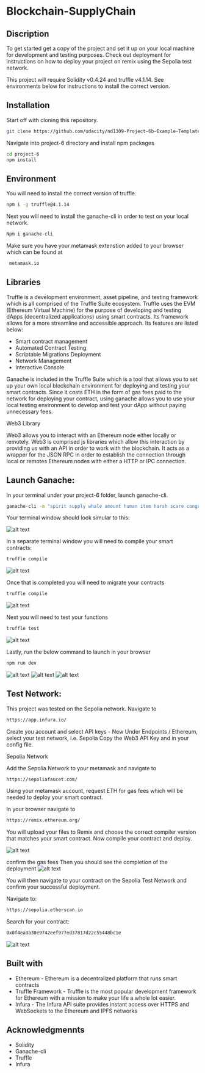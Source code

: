 # Blockchain-SupplyChain

## Discription

To get started get a copy of the project and set it up on your local machine for development and testing purposes. Check out deployment for instructions on how to deploy your project on remix using the Sepolia test network.

This project will require Solidity v0.4.24 and truffle v4.1.14. See environments below for instructions to install the correct version.

## Installation

Start off with cloning this repository.

```sh
git clone https://github.com/udacity/nd1309-Project-6b-Example-Template
```

Navigate into project-6 directory and install npm packages

```sh
cd project-6
npm install
```

## Environment

You will need to install the correct version of truffle.
```sh
npm i -g truffle@4.1.14
```

Next you will need to install the ganache-cli in order to test on your local network.
```sh
Npm i ganache-cli
```
Make sure you have your metamask extenstion added to your browser which can be found at
```sh
 metamask.io
 ```

 ## Libraries

 Truffle is a development environment, asset pipeline, and testing framework which is all comprised of the Truffle Suite ecosystem. Truffle uses the EVM (Ethereum Virtual Machine) for the purpose of developing and testing dApps (decentralized applications) using smart contracts. Its framework allows for a more streamline and accessible approach. Its features are listed below:
-	Smart contract management
-	Automated Contract Testing
-	Scriptable Migrations Deployment
-	Network Management
-	Interactive Console

Ganache is included in the Truffle Suite which is a tool that allows you to set up your own local blockchain environment for deploying and testing your smart contracts. Since it costs ETH in the form of gas fees paid to the network for deploying your contract, using ganache allows you to use your local testing environment to develop and test your dApp without paying unnecessary fees.

Web3 Library

Web3 allows you to interact with an Ethereum node either locally or remotely. Web3 is comprised js libraries which allow this interaction by providing us with an API in order to work with the blockchain. It acts as a wrapper for the JSON RPC in order to establish the connection through local or remotes Ethereum nodes with either a HTTP or IPC connection.


## Launch Ganache:

In your terminal under your project-6 folder, launch ganache-cli.
```sh
ganache-cli -m "spirit supply whale amount human item harsh scare congress discover talent hamster"
```
Your terminal window should look simular to this:

![alt text](https://github.com/PDot5/Blockchain-SupplyChain/blob/main/SupplyChain/img/LaunchGanache.png)

In a separate terminal window you will need to compile your smart contracts:
```sh
truffle compile
```
![alt text](https://github.com/PDot5/Blockchain-SupplyChain/blob/main/SupplyChain/img/Compile.png)

Once that is completed you will need to migrate your contracts
```sh
truffle compile
```

![alt text](https://github.com/PDot5/Blockchain-SupplyChain/blob/main/SupplyChain/img/Migrate.png)

Next you will need to test your functions
```sh
truffle test
```

![alt text](https://github.com/PDot5/Blockchain-SupplyChain/blob/main/SupplyChain/img/Test.png)

Lastly, run the below command to launch in your browser
```sh
npm run dev
```

![alt text](https://github.com/PDot5/Blockchain-SupplyChain/blob/main/SupplyChain/img/Product%20Overview.png)
![alt text](https://github.com/PDot5/Blockchain-SupplyChain/blob/main/SupplyChain/img/Farm%20Details.png)
![alt text](https://github.com/PDot5/Blockchain-SupplyChain/blob/main/SupplyChain/img/Product%20Details.png)

## Test Network:

This project was tested on the Sepolia network.
Navigate to
```sh
https://app.infura.io/
```
Create you account and select API keys - New
Under Endpoints / Ethereum, select your test network, i.e. Sepolia
Copy the Web3 API Key and in your config file. 

Sepolia Network

Add the Sepolia Network to your metamask and navigate to
```sh
https://sepoliafaucet.com/
```
Using your metamask account, request ETH for gas fees which will be needed to deploy your smart contract.

In your browser navigate to
```sh
https://remix.ethereum.org/
```
You will upload your files to Remix and choose the correct compiler version that matches your smart contract.
Now compile your contract and deploy.

![alt text](https://github.com/PDot5/Blockchain-SupplyChain/blob/main/SupplyChain/img/Deploy_on_Remix.png)

confirm the gas fees
Then you should see the completion of the deployment
![alt text](https://github.com/PDot5/Blockchain-SupplyChain/blob/main/SupplyChain/img/DeploymentSuccess.png)

You will then navigate to your contract on the Sepolia Test Network and confirm your successful deployment.

Navigate to:
```sh
https://sepolia.etherscan.io
```
Search for your contract:
```sh
0x0f4ea3a30e9742eef977ed37817d22c55448bc1e
```
![alt text](https://github.com/PDot5/Blockchain-SupplyChain/blob/main/SupplyChain/img/SepoliaContract.png)

## Built with

* Ethereum - Ethereum is a decentralized platform that runs smart contracts
* Truffle Framework - Truffle is the most popular development framework for Ethereum with a mission to make your life a whole lot easier.
* Infura - The Infura API suite provides instant access over HTTPS and WebSockets to the Ethereum and IPFS networks

## Acknowledgmennts

* Solidity
* Ganache-cli
* Truffle
* Infura
